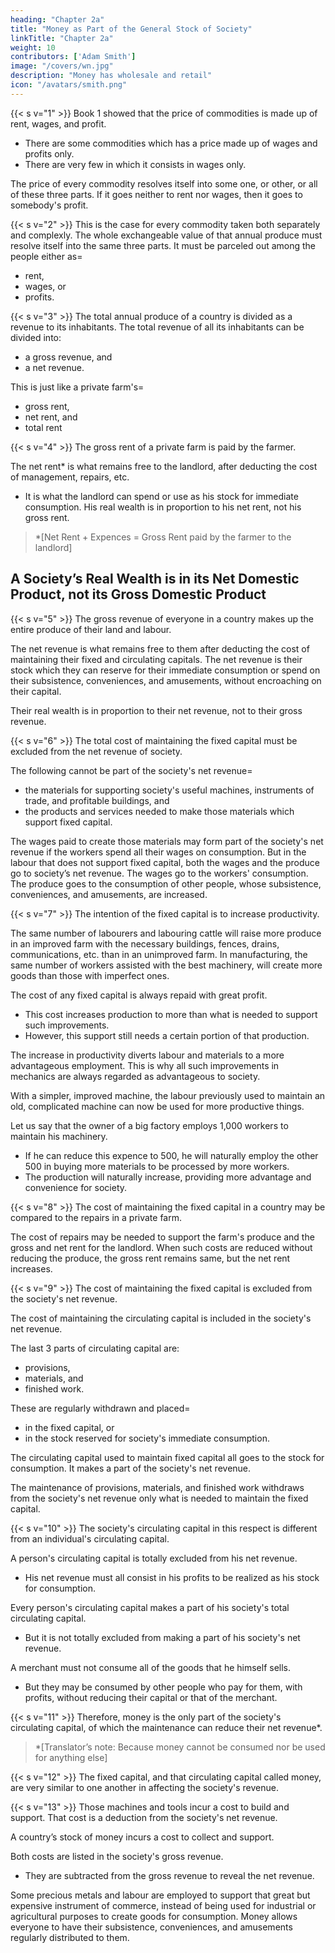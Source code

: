 ```yaml
---
heading: "Chapter 2a"
title: "Money as Part of the General Stock of Society"
linkTitle: "Chapter 2a"
weight: 10
contributors: ['Adam Smith']
image: "/covers/wn.jpg"
description: "Money has wholesale and retail"
icon: "/avatars/smith.png"
---
```




{{< s v="1" >}} Book 1 showed that the price of commodities is made up of rent, wages, and profit.
- There are some commodities which has a price made up of wages and profits only.
- There are very few in which it consists in wages only.

The price of every commodity resolves itself into some one, or other, or all of these three parts. If it goes neither to rent nor wages, then it goes to somebody's profit.

{{< s v="2" >}}  This is the case for every commodity taken both separately and complexly. The whole exchangeable value of that annual produce must resolve itself into the same three parts. It must be parceled out among the people either as= 
- rent,
- wages, or 
- profits.

{{< s v="3" >}} The total annual produce of a country is divided as a revenue to its inhabitants. The total revenue of all its inhabitants can be divided into: 
- a gross revenue, and
- a net revenue.

This is just like a private farm's= 
- gross rent, 
- net rent, and 
- total rent

{{< s v="4" >}} The gross rent of a private farm is paid by the farmer.

The net rent* is what remains free to the landlord, after deducting the cost of management, repairs, etc.
- It is what the landlord can spend or use as his stock for immediate consumption. His real wealth is in proportion to his net rent, not his gross rent.

> *[Net Rent + Expences = Gross Rent paid by the farmer to the landlord]




## A Society’s Real Wealth is in its Net Domestic Product, not its Gross Domestic Product

{{< s v="5" >}} The gross revenue of everyone in a country makes up the entire produce of their land and labour.

The net revenue is what remains free to them after deducting the cost of maintaining their fixed and circulating capitals. The net revenue is their stock which they can reserve for their immediate consumption or spend on their subsistence, conveniences, and amusements, without encroaching on their capital.

Their real wealth is in proportion to their net revenue, not to their gross revenue.

{{< s v="6" >}} The total cost of maintaining the fixed capital must be excluded from the net revenue of society.

The following cannot be part of the society's net revenue= 
- the materials for supporting society's useful machines, instruments of trade, and profitable buildings, and
- the products and services needed to make those materials which support fixed capital.

The wages paid to create those materials may form part of the society's net revenue if the workers spend all their wages on consumption. But in the labour that does not support fixed capital, both the wages and the produce go to society’s net revenue.
The wages go to the workers' consumption.
The produce goes to the consumption of other people, whose subsistence, conveniences, and amusements, are increased.


{{< s v="7" >}} The intention of the fixed capital is to increase productivity.

The same number of labourers and labouring cattle will raise more produce in an improved farm with the necessary buildings, fences, drains, communications, etc. than in an unimproved farm. In manufacturing, the same number of workers assisted with the best machinery, will create more goods than those with imperfect ones.

The cost of any fixed capital is always repaid with great profit. 
- This cost increases production to more than what is needed to support such improvements.
- However, this support still needs a certain portion of that production.

The increase in productivity diverts labour and materials to a more advantageous employment. This is why all such improvements in mechanics are always regarded as advantageous to society.

With a simpler, improved machine, the labour previously used to maintain an old, complicated machine can now be used for more productive things.

Let us say that the owner of a big factory employs 1,000 workers to maintain his machinery.
- If he can reduce this expence to 500, he will naturally employ the other 500 in buying more materials to be processed by more workers.
- The production will naturally increase, providing more advantage and convenience for society.


{{< s v="8" >}} The cost of maintaining the fixed capital in a country may be compared to the repairs in a private farm.

The cost of repairs may be needed to support the farm's produce and the gross and net rent for the landlord. When such costs are reduced without reducing the produce, the gross rent remains same, but the net rent increases.


{{< s v="9" >}} The cost of maintaining the fixed capital is excluded from the society's net revenue.

The cost of maintaining the circulating capital is included in the society's net revenue. 

The last 3 parts of circulating capital are:
- provisions,
- materials, and
- finished work.

These are regularly withdrawn and placed= 
- in the fixed capital, or
- in the stock reserved for society's immediate consumption.

The circulating capital used to maintain fixed capital all goes to the stock for consumption. It makes a part of the society's net revenue.

The maintenance of provisions, materials, and finished work withdraws from the society's net revenue only what is needed to maintain the fixed capital.


{{< s v="10" >}} The society's circulating capital in this respect is different from an individual's circulating capital.

A person's circulating capital is totally excluded from his net revenue.
- His net revenue must all consist in his profits to be realized as his stock for consumption.

Every person's circulating capital makes a part of his society's total circulating capital.
- But it is not totally excluded from making a part of his society's net revenue.

A merchant must not consume all of the goods that he himself sells.
- But they may be consumed by other people who pay for them, with profits, without reducing their capital or that of the merchant.


{{< s v="11" >}} Therefore, money is the only part of the society's circulating capital, of which the maintenance can reduce their net revenue*.

> *[Translator’s note: Because money cannot be consumed nor be used for anything else]



{{< s v="12" >}} The fixed capital, and that circulating capital called money, are very similar to one another in affecting the society's revenue.


{{< s v="13" >}} Those machines and tools incur a cost to build and support. That cost is a deduction from the society's net revenue.

A country’s stock of money incurs a cost to collect and support.

Both costs are listed in the society's gross revenue. 
- They are subtracted from the gross revenue to reveal the net revenue.

Some precious metals and labour are employed to support that great but expensive instrument of commerce, instead of being used for industrial or agricultural purposes to create goods for consumption. Money allows everyone to have their subsistence, conveniences, and amusements regularly distributed to them.
